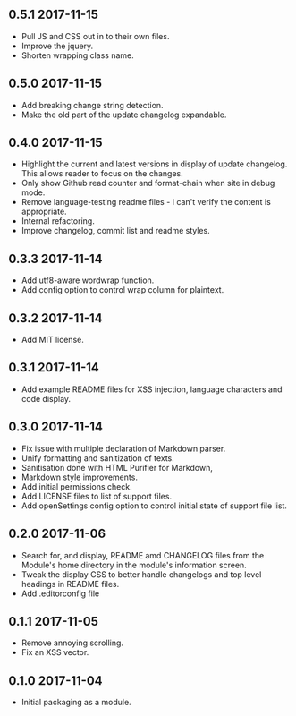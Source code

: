 ## 0.5.1 2017-11-15
- Pull JS and CSS out in to their own files.
- Improve the jquery.
- Shorten wrapping class name.

## 0.5.0 2017-11-15
- Add breaking change string detection.
- Make the old part of the update changelog expandable.

## 0.4.0 2017-11-15
- Highlight the current and latest versions in display of update changelog.
  This allows reader to focus on the changes.
- Only show Github read counter and format-chain when site in debug mode.
- Remove language-testing readme files - I can't verify the content is appropriate.
- Internal refactoring.
- Improve changelog, commit list and readme styles.

## 0.3.3 2017-11-14
- Add utf8-aware wordwrap function.
- Add config option to control wrap column for plaintext.

## 0.3.2 2017-11-14
- Add MIT license.

## 0.3.1 2017-11-14
- Add example README files for XSS injection, language characters and code display.

## 0.3.0 2017-11-14
- Fix issue with multiple declaration of Markdown parser.
- Unify formatting and sanitization of texts.
- Sanitisation done with HTML Purifier for Markdown,
- Markdown style improvements.
- Add initial permissions check.
- Add LICENSE files to list of support files.
- Add openSettings config option to control initial state of support file list.

## 0.2.0 2017-11-06
- Search for, and display, README amd CHANGELOG files from the Module's home directory in the module's information
  screen.
- Tweak the display CSS to better handle changelogs and top level headings in README files.
- Add .editorconfig file

## 0.1.1 2017-11-05
- Remove annoying scrolling.
- Fix an XSS vector.

## 0.1.0 2017-11-04
- Initial packaging as a module.
